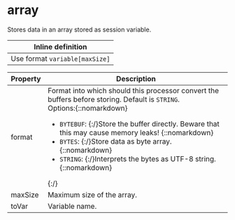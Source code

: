 # array

Stores data in an array stored as session variable. 

| Inline definition |
| -------- |
| Use format <code>variable[maxSize]</code> |


| Property | Description |
| ------- | -------- |
| format | Format into which should this processor convert the buffers before storing. Default is <code>STRING</code>. <br>Options:{::nomarkdown}<ul><li><code>BYTEBUF</code>: {:/}Store the buffer directly. Beware that this may cause memory leaks! {::nomarkdown}</li><li><code>BYTES</code>: {:/}Store data as byte array. {::nomarkdown}</li><li><code>STRING</code>: {:/}Interprets the bytes as UTF-8 string. {::nomarkdown}</li></ul>{:/} |
| maxSize | Maximum size of the array.  |
| toVar | Variable name.  |

